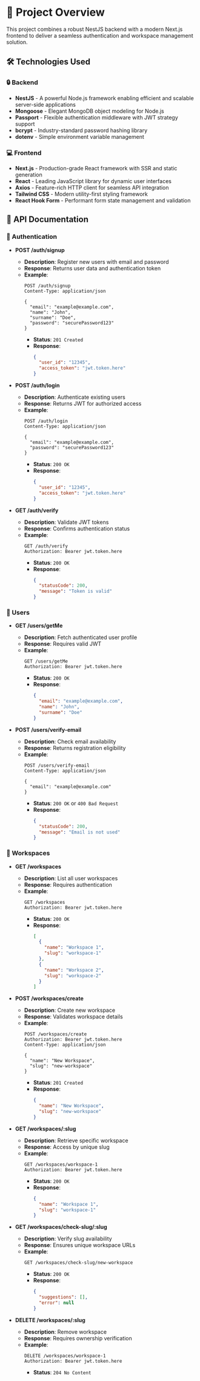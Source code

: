 # 🚀 Project Overview

This project combines a robust NestJS backend with a modern Next.js frontend to deliver a seamless authentication and workspace management solution.

## 🛠️ Technologies Used

### 🔒 Backend
- **NestJS** - A powerful Node.js framework enabling efficient and scalable server-side applications
- **Mongoose** - Elegant MongoDB object modeling for Node.js
- **Passport** - Flexible authentication middleware with JWT strategy support
- **bcrypt** - Industry-standard password hashing library
- **dotenv** - Simple environment variable management

### 💻 Frontend
- **Next.js** - Production-grade React framework with SSR and static generation
- **React** - Leading JavaScript library for dynamic user interfaces
- **Axios** - Feature-rich HTTP client for seamless API integration
- **Tailwind CSS** - Modern utility-first styling framework
- **React Hook Form** - Performant form state management and validation

## 🔗 API Documentation

### 🔑 Authentication

- **POST /auth/signup**
  - **Description**: Register new users with email and password
  - **Response**: Returns user data and authentication token
  - **Example**:
    ```http
    POST /auth/signup
    Content-Type: application/json

    {
      "email": "example@example.com",
      "name": "John",
      "surname": "Doe",
      "password": "securePassword123"
    }
    ```
    - **Status**: `201 Created`
    - **Response**:
      ```json
      {
        "user_id": "12345",
        "access_token": "jwt.token.here"
      }
      ```

- **POST /auth/login**
  - **Description**: Authenticate existing users
  - **Response**: Returns JWT for authorized access
  - **Example**:
    ```http
    POST /auth/login
    Content-Type: application/json

    {
      "email": "example@example.com",
      "password": "securePassword123"
    }
    ```
    - **Status**: `200 OK`
    - **Response**:
      ```json
      {
        "user_id": "12345",
        "access_token": "jwt.token.here"
      }
      ```

- **GET /auth/verify**
  - **Description**: Validate JWT tokens
  - **Response**: Confirms authentication status
  - **Example**:
    ```http
    GET /auth/verify
    Authorization: Bearer jwt.token.here
    ```
    - **Status**: `200 OK`
    - **Response**:
      ```json
      {
        "statusCode": 200,
        "message": "Token is valid"
      }
      ```

### 👤 Users

- **GET /users/getMe**
  - **Description**: Fetch authenticated user profile
  - **Response**: Requires valid JWT
  - **Example**:
    ```http
    GET /users/getMe
    Authorization: Bearer jwt.token.here
    ```
    - **Status**: `200 OK`
    - **Response**:
      ```json
      {
        "email": "example@example.com",
        "name": "John",
        "surname": "Doe"
      }
      ```

- **POST /users/verify-email**
  - **Description**: Check email availability
  - **Response**: Returns registration eligibility
  - **Example**:
    ```http
    POST /users/verify-email
    Content-Type: application/json

    {
      "email": "example@example.com"
    }
    ```
    - **Status**: `200 OK` or `400 Bad Request`
    - **Response**:
      ```json
      {
        "statusCode": 200,
        "message": "Email is not used"
      }
      ```

### 🏢 Workspaces

- **GET /workspaces**
  - **Description**: List all user workspaces
  - **Response**: Requires authentication
  - **Example**:
    ```http
    GET /workspaces
    Authorization: Bearer jwt.token.here
    ```
    - **Status**: `200 OK`
    - **Response**:
      ```json
      [
        {
          "name": "Workspace 1",
          "slug": "workspace-1"
        },
        {
          "name": "Workspace 2",
          "slug": "workspace-2"
        }
      ]
      ```

- **POST /workspaces/create**
  - **Description**: Create new workspace
  - **Response**: Validates workspace details
  - **Example**:
    ```http
    POST /workspaces/create
    Authorization: Bearer jwt.token.here
    Content-Type: application/json

    {
      "name": "New Workspace",
      "slug": "new-workspace"
    }
    ```
    - **Status**: `201 Created`
    - **Response**:
      ```json
      {
        "name": "New Workspace",
        "slug": "new-workspace"
      }
      ```

- **GET /workspaces/:slug**
  - **Description**: Retrieve specific workspace
  - **Response**: Access by unique slug
  - **Example**:
    ```http
    GET /workspaces/workspace-1
    Authorization: Bearer jwt.token.here
    ```
    - **Status**: `200 OK`
    - **Response**:
      ```json
      {
        "name": "Workspace 1",
        "slug": "workspace-1"
      }
      ```

- **GET /workspaces/check-slug/:slug**
  - **Description**: Verify slug availability
  - **Response**: Ensures unique workspace URLs
  - **Example**:
    ```http
    GET /workspaces/check-slug/new-workspace
    ```
    - **Status**: `200 OK`
    - **Response**:
      ```json
      {
        "suggestions": [],
        "error": null
      }
      ```

- **DELETE /workspaces/:slug**
  - **Description**: Remove workspace
  - **Response**: Requires ownership verification
  - **Example**:
    ```http
    DELETE /workspaces/workspace-1
    Authorization: Bearer jwt.token.here
    ```
    - **Status**: `204 No Content`
